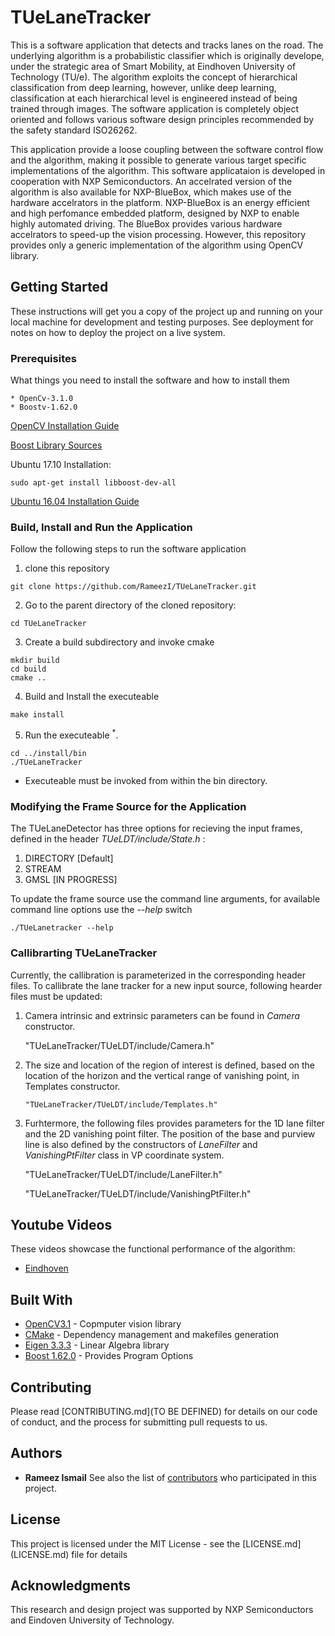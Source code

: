 # TUeLaneTracker

This is a software application that detects and tracks lanes on the road. The underlying algorithm is a probabilistic classifier which is originally develope, under the strategic area of Smart Mobility, at Eindhoven University of Technology (TU/e). The algorithm exploits the concept of hierarchical classification from deep learning, however, unlike deep learning, classification at each hierarchical level is engineered instead of being trained through images. The software application is completely object oriented and follows various software design principles recommended by the safety standard ISO26262. 

This application provide a loose coupling between the software control flow and the algorithm, making it possible to generate various target specific implementations of the algorithm. This software applicataion is developed in cooperation with NXP Semiconductors. An accelrated version of the algorithm is also available for NXP-BlueBox, which makes use of the hardware accelrators in the platform. NXP-BlueBox is an energy efficient and high perfomance embedded platform, designed by NXP to enable highly automated driving. The BlueBox provides various hardware accelrators to speed-up the vision processing. However, this repository provides only a generic implementation of the algorithm using OpenCV library.


## Getting Started

These instructions will get you a copy of the project up and running on your local machine for development and testing purposes. See deployment for notes on how to deploy the project on a live system.

### Prerequisites

What things you need to install the software and how to install them

```
* OpenCv-3.1.0
* Boostv-1.62.0
```
[OpenCV Installation Guide](http://docs.opencv.org/3.1.0/d7/d9f/tutorial_linux_install.html)

[Boost Library Sources](http://www.boost.org/users/history/version_1_62_0.html)

Ubuntu 17.10 Installation:
```
sudo apt-get install libboost-dev-all
```
[Ubuntu 16.04 Installation Guide](https://askubuntu.com/questions/859333/how-to-install-libboost-version1-59-or-newer-on-ubuntu16-04)


### Build, Install and Run the Application

Follow the following steps to run the software application

1. clone this repository 

```
git clone https://github.com/RameezI/TUeLaneTracker.git
```


2. Go to the parent directory of the cloned repository:
```
cd TUeLaneTracker
```

3. Create a build subdirectory and invoke cmake
```
mkdir build
cd build
cmake ..
```

4. Build and Install the executeable
```
make install
```

5. Run the executeable <sup>*</sup>. 
```
cd ../install/bin
./TUeLaneTracker
```

* Executeable must be invoked from within the bin directory.       


### Modifying the Frame Source for the Application

The TUeLaneDetector has three options for recieving the input frames, defined in the header *TUeLDT/include/State.h* :
1. DIRECTORY [Default]
2. STREAM
3. GMSL [IN PROGRESS]
   
To update the frame source use the command line arguments, for available command line options use the *--help* switch
```
./TUeLanetracker --help
```

### Callibrarting TUeLaneTracker

Currently, the callibration is parameterized in the corresponding header files. To callibrate the lane tracker for a new input source,  following hearder files must be updated:

1. Camera intrinsic and extrinsic parameters can be found in *Camera* constructor.

   "TUeLaneTracker/TUeLDT/include/Camera.h"
   
2. The size and location of the region of interest is defined, based on the location of the horizon and the vertical range of vanishing point, in Templates constructor.

       "TUeLaneTracker/TUeLDT/include/Templates.h"
       
 3. Furhtermore, the following files provides parameters for the 1D lane filter and the 2D vanishing point filter. The position of the 	  base and purview line is also defined by the constructors of *LaneFilter* and *VanishingPtFilter* class in VP coordinate system.
 
	"TUeLaneTracker/TUeLDT/include/LaneFilter.h" 
	
	"TUeLaneTracker/TUeLDT/include/VanishingPtFilter.h"
  
       
## Youtube Videos
   These videos showcase the functional performance of the algorithm:
   * [Eindhoven](https://youtu.be/7D1vBPrcPk0)



## Built With

* [OpenCV3.1](http://docs.opencv.org/3.1.0/index.html) - Copmputer vision library
* [CMake](https://maven.apache.org/) - Dependency management and makefiles generation
* [Eigen 3.3.3](http://eigen.tuxfamily.org/index.php?title=Main_Page) - Linear Algebra  library
* [Boost 1.62.0](http://www.boost.org/users/history/version_1_62_0.html) - Provides Program Options


## Contributing

Please read [CONTRIBUTING.md](TO BE DEFINED) for details on our code of conduct, and the process for submitting pull requests to us.


## Authors
* **Rameez Ismail**
See also the list of [contributors](https://github.com/RameezI/TUeLaneTracker/graphs/contributors) who participated in this project.


## License

This project is licensed under the MIT License - see the [LICENSE.md] (LICENSE.md) file for details


## Acknowledgments

This research and design project was supported by NXP Semiconductors and Eindoven University of Technology. 
